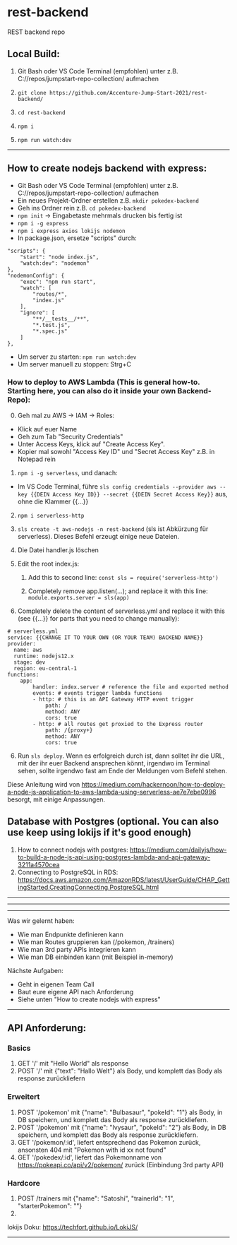 # rest-backend
REST backend repo

## Local Build:

1. Git Bash oder VS Code Terminal (empfohlen) unter z.B. C://repos/jumpstart-repo-collection/ aufmachen

2. `git clone https://github.com/Accenture-Jump-Start-2021/rest-backend/`

3. `cd rest-backend`

4. `npm i`

5. `npm run watch:dev`

---

## How to create nodejs backend with express:
- Git Bash oder VS Code Terminal (empfohlen) unter z.B. C://repos/jumpstart-repo-collection/ aufmachen
- Ein neues Projekt-Ordner erstellen z.B. `mkdir pokedex-backend`
- Geh ins Ordner rein z.B. `cd pokedex-backend`
- `npm init` -> Eingabetaste mehrmals drucken bis fertig ist
- `npm i -g express`
- `npm i express axios lokijs nodemon`
- In package.json, ersetze "scripts" durch:
```
"scripts": {
    "start": "node index.js",
    "watch:dev": "nodemon"
},
"nodemonConfig": {
    "exec": "npm run start",
    "watch": [
        "routes/*",
        "index.js"
    ],
    "ignore": [
        "**/__tests__/**",
        "*.test.js",
        "*.spec.js"
    ]
},
```
- Um server zu starten: `npm run watch:dev`
- Um server manuell zu stoppen: Strg+C


### How to deploy to AWS Lambda (This is general how-to. Starting here, you can also do it inside your own Backend-Repo):

0. Geh mal zu AWS -> IAM -> Roles:
- Klick auf euer Name
- Geh zum Tab "Security Credentials"
- Unter Access Keys, klick auf "Create Access Key".
- Kopier mal sowohl "Access Key ID" und "Secret Access Key" z.B. in Notepad rein


1. `npm i -g serverless`, und danach:
- Im VS Code Terminal, führe `sls config credentials --provider aws --key {{DEIN Access Key ID}} --secret {{DEIN Secret Access Key}}` aus, ohne die Klammer {{...}} 

2. `npm i serverless-http`

3. `sls create -t aws-nodejs -n rest-backend` (sls ist Abkürzung für serverless). Dieses Befehl erzeugt einige neue Dateien.

4. Die Datei handler.js löschen

4. Edit the root index.js:
    
    1. Add this to second line:
    `const sls = require('serverless-http')`

    2. Completely remove app.listen(...); and replace it with this line:
    `module.exports.server = sls(app)`

5. Completely delete the content of serverless.yml and replace it with this (see {{...}} for parts that you need to change manually):

```
# serverless.yml 
service: {{CHANGE IT TO YOUR OWN (OR YOUR TEAM) BACKEND NAME}}
provider: 
  name: aws 
  runtime: nodejs12.x 
  stage: dev 
  region: eu-central-1 
functions: 
    app: 
        handler: index.server # reference the file and exported method
        events: # events trigger lambda functions 
        - http: # this is an API Gateway HTTP event trigger 
            path: / 
            method: ANY 
            cors: true 
        - http: # all routes get proxied to the Express router 
            path: /{proxy+} 
            method: ANY 
            cors: true

```

6. Run `sls deploy`. Wenn es erfolgreich durch ist, dann solltet ihr die URL, mit der ihr euer Backend ansprechen könnt, irgendwo im Terminal sehen, sollte irgendwo fast am Ende der Meldungen vom Befehl stehen.


Diese Anleitung wird von https://medium.com/hackernoon/how-to-deploy-a-node-js-application-to-aws-lambda-using-serverless-ae7e7ebe0996 besorgt, mit einige Anpassungen.

## Database with Postgres (optional. You can also use keep using lokijs if it's good enough)

1. How to connect nodejs with postgres: https://medium.com/dailyjs/how-to-build-a-node-js-api-using-postgres-lambda-and-api-gateway-3211a4570cea
2. Connecting to PostgreSQL in RDS: https://docs.aws.amazon.com/AmazonRDS/latest/UserGuide/CHAP_GettingStarted.CreatingConnecting.PostgreSQL.html


---
---
---

Was wir gelernt haben:
- Wie man Endpunkte definieren kann
- Wie man Routes gruppieren kan (/pokemon, /trainers)
- Wie man 3rd party APIs integrieren kann
- Wie man DB einbinden kann (mit Beispiel in-memory)

Nächste Aufgaben:
- Geht in eigenen Team Call
- Baut eure eigene API nach Anforderung
- Siehe unten "How to create nodejs with express"

---

## API Anforderung:

### Basics
1. GET '/' mit "Hello World" als response
2. POST '/' mit {"text": "Hallo Welt"} als Body, und komplett das Body als response zurückliefern

### Erweitert
1. POST '/pokemon' mit {"name": "Bulbasaur", "pokeId": "1"} als Body, in DB speichern, und komplett das Body als response zurückliefern.
2. POST '/pokemon' mit {"name": "Ivysaur", "pokeId": "2"} als Body, in DB speichern, und komplett das Body als response zurückliefern.
3. GET '/pokemon/:id', liefert entsprechend das Pokemon zurück, ansonsten 404 mit "Pokemon with id xx not found"
4. GET '/pokedex/:id', liefert das Pokemonname von https://pokeapi.co/api/v2/pokemon/ zurück (Einbindung 3rd party API)

### Hardcore
1. POST /trainers mit {"name": "Satoshi", "trainerId": "1", "starterPokemon": ""}
2. 

lokijs Doku: https://techfort.github.io/LokiJS/


---


